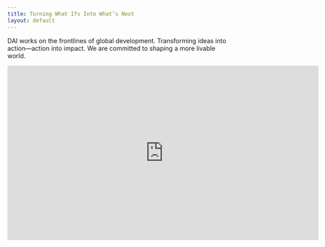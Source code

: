 ```yaml
---
title: Turning What Ifs Into What’s Next
layout: default
---
```


DAI works on the frontlines of global development. Transforming ideas into action—action into impact. We are committed to shaping a more livable world.

<iframe allowfullscreen="" frameborder="0" height="394" mozallowfullscreen="" src="http://player.vimeo.com/video/36102927?title=0&amp;byline=0&amp;portrait=0" webkitallowfullscreen="" width="703"></iframe>
